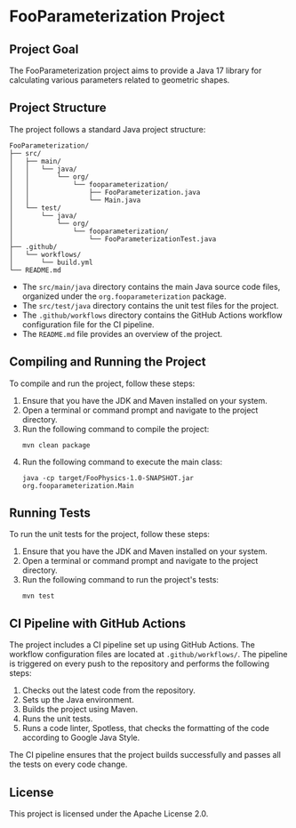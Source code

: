 # FooParameterization Project

## Project Goal
The FooParameterization project aims to provide a Java 17 library for calculating various parameters related to geometric shapes.

## Project Structure
The project follows a standard Java project structure:

```
FooParameterization/
├── src/
│   ├── main/
│   │   └── java/
│   │       └── org/
│   │           └── fooparameterization/
│   │               ├── FooParameterization.java
│   │               └── Main.java
│   └── test/
│       └── java/
│           └── org/
│               └── fooparameterization/
│                   └── FooParameterizationTest.java
├── .github/
│   └── workflows/
│       └── build.yml
└── README.md
```

- The `src/main/java` directory contains the main Java source code files, organized under the `org.fooparameterization` package.
- The `src/test/java` directory contains the unit test files for the project.
- The `.github/workflows` directory contains the GitHub Actions workflow configuration file for the CI pipeline.
- The `README.md` file provides an overview of the project.

## Compiling and Running the Project
To compile and run the project, follow these steps:

1. Ensure that you have the JDK and Maven installed on your system.
2. Open a terminal or command prompt and navigate to the project directory.
3. Run the following command to compile the project:
   ```
   mvn clean package
   ```
4. Run the following command to execute the main class:
   ```
   java -cp target/FooPhysics-1.0-SNAPSHOT.jar org.fooparameterization.Main
   ```

## Running Tests
To run the unit tests for the project, follow these steps:

1. Ensure that you have the JDK and Maven installed on your system.
2. Open a terminal or command prompt and navigate to the project directory.
3. Run the following command to run the project's tests:
   ```
   mvn test
   ```

## CI Pipeline with GitHub Actions
The project includes a CI pipeline set up using GitHub Actions. The workflow configuration files are located at `.github/workflows/`. The pipeline is triggered on every push to the repository and performs the following steps:

1. Checks out the latest code from the repository.
2. Sets up the Java environment.
3. Builds the project using Maven.
4. Runs the unit tests.
4. Runs a code linter, Spotless, that checks the formatting of the code according to Google Java Style.

The CI pipeline ensures that the project builds successfully and passes all the tests on every code change.

## License
This project is licensed under the Apache License 2.0.

